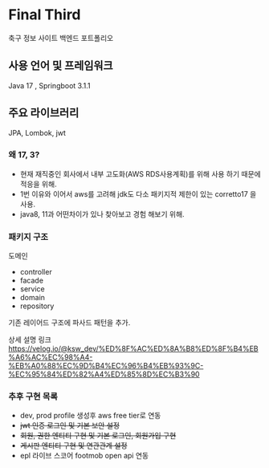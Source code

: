 # Final Third
축구 정보 사이트 백엔드 포트폴리오

## 사용 언어 및 프레임워크

Java 17 , Springboot 3.1.1

## 주요 라이브러리

JPA, Lombok, jwt

### 왜 17, 3?

- 현재 재직중인 회사에서 내부 고도화(AWS RDS사용계획)를 위해 사용 하기 때문에 적응을 위해.<br/>
- 1번 이유와 이어서 aws를 고려해 jdk도 다소 패키지적 제한이 있는 corretto17 을 사용.<br/>
- java8, 11과 어떤차이가 있나 찾아보고 경험 해보기 위해.


### 패키지 구조

도메인 
 - controller
 - facade
 - service
 - domain
 - repository

기존 레이어드 구조에 파사드 패턴을 추가.

상세 설명 링크
https://velog.io/@ksw_dev/%ED%8F%AC%ED%8A%B8%ED%8F%B4%EB%A6%AC%EC%98%A4-%EB%A0%88%EC%9D%B4%EC%96%B4%EB%93%9C-%EC%95%84%ED%82%A4%ED%85%8D%EC%B3%90


### 추후 구현 목록
- dev, prod profile 생성후 aws free tier로 연동 
- ~~jwt 인증 로그인 및 기본 보안 설정~~
- ~~회원, 권한 엔티티 구현 및 기본 로그인, 회원가입 구현~~
- ~~게시판 엔티티 구현 및 연관관계 설정~~
- epl 라이브 스코어 footmob open api 연동
